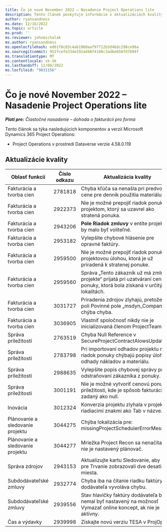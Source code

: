 ```yaml
---
title: Čo je nové November 2022 – Nasadenie Project Operations lite
description: Tento článok poskytuje informácie o aktualizáciách kvality, ktoré sú k dispozícii vo vydaní nasadenia Microsoft Dynamics 365 Project Operations lite z novembra 2022.
author: ryansandness
ms.date: 12/16/2022
ms.topic: article
ms.prod: ''
ms.reviewer: johnmichalak
ms.author: ryansandness
ms.openlocfilehash: ed61f8c03c4ab1960aaf97712b3d46dc298ce96a
ms.sourcegitcommit: 952fcefe33de192ad48f4108c3adbe658fd7b94f
ms.translationtype: MT
ms.contentlocale: sk-SK
ms.lasthandoff: 12/08/2022
ms.locfileid: "9831156"
---
```

# <a name="whats-new-november-2022---project-operations-lite-deployment"></a>Čo je nové November 2022 – Nasadenie Project Operations lite

_**Platí pre:** Čiastočné nasadenie – dohoda o fakturácii pro forma_

Tento článok sa týka nasledujúcich komponentov a verzií Microsoft Dynamics 365 Project Operations:

- Project Operations v prostredí Dataverse verzie 4.58.0.119


## <a name="quality-updates"></a>Aktualizácie kvality

| Oblasť funkcií | Číslo odkazu | Aktualizácia kvality |
| --- | --- | --- |
| Fakturácia a tvorba cien | 2781818 | Chyba kľúča sa nenašla pri predvolenej cene pre denník použitia materiálu. |
| Fakturácia a tvorba cien | 2922373 | Nie je možné prepojiť riadok ponuky s projektom, ktorý sa uzavrel ako stratená ponuka. |
| Fakturácia a tvorba cien | 2943206 | **Pole Riadok zmluvy**  v entite projektu by malo byť voliteľné. |
| Fakturácia a tvorba cien | 2953182 | Vylepšite chybové hlásenie pre opravné faktúry.|
| Fakturácia a tvorba cien | 2959500 | Nie je možné prepojiť riadok ponuky s projektovou úlohou, ktorá je už priradená k stratenej ponuke.|
| Fakturácia a tvorba cien | 2959560 | Správa „Tento zákazník už má zmluvu o projekte“ prijatá pri uzatváraní cenovej ponuky, ktorá bola získaná v určitých lokalitách. |
| Fakturácia a tvorba cien | 3031727 | Priradenia zdrojov zlyhajú, pretože v poli Povinné pole „msdyn_Company“ chýba chyba. |
| Fakturácia a tvorba cien | 3036905 | Vlastniť spoločnosť nikdy nie je inicializovaná členom ProjectTeam. |
| Správa príležitostí | 2763519 | Chyba Null Reference v SecureProjectContractAlowsUpdates. |
| Správa príležitostí | 2783798 | Pri importovaní odhadov projektu na riadok ponuky chýbajú popisy úloh pre odhady nákladov a materiálu.|
| Správa príležitostí | 2988635 | Vylepšite popis chybovej správy pri odstraňovaní zákazníka z ponuky. |
| Správa príležitostí | 3001191 | Nie je možné vytvoriť cenovú ponuku z príležitosti, kde je spôsob fakturácie zadaný ako null. |
| Inovácia | 3012324 | Konverzia projektu zlyhala v projekte s riadiacimi znakmi ako Tab v názve. || Plánovanie a sledovanie projektu | 2790384 | Časový limit Pending OperationSet je príliš krátky. |
| Plánovanie a sledovanie projektu | 3044275 | Chýba lokalizácia pre: missingProjectSchedulerErrorMessage. |
| Plánovanie a sledovanie projektu | 3044277 | Mriežka Project Recon sa nenačíta, keď nie je nastavený plánovač.|
| Správa zdrojov | 2943153 | Aktualizujte kartu Sledovanie, aby sa pre Trvanie zobrazovali dve desatinné miesta.|
| Subdodávateľské zmluvy | 2932774 | Chyba iba na čítanie riadku faktúry dodávateľa vyvoláva chybu. |
| Subdodávateľské zmluvy | 2939556 | Stav hlavičky faktúry dodávateľa by nemal byť nastavený na možnosť Vymazať online koncept, ak nie je aktívny. |
| Čas a výdavky | 2939998 | Získajte novú verziu TESA v ProjOps. |
